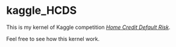 # kaggle_HCDS

This is my kernel of Kaggle competition [*Home Credit Default Risk*](https://www.kaggle.com/c/home-credit-default-risk/data).

Feel free to see how this kernel work.